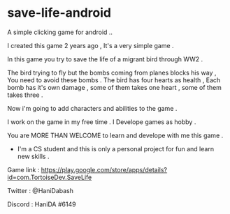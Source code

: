 # save-life-android
A simple clicking game for android .. 

I created this game 2 years ago , It's a very simple game .

In this game you try to save the life of a migrant bird through WW2 .

The bird trying to fly but the bombs coming from planes blocks his way , You need to avoid these bombs .
The bird has four hearts as health , Each bomb has it's own damage , some of them takes one heart , some of them takes three .

Now i'm going to add characters and abilities to the game . 

I work on the game in my free time . 
I Develope games as hobby .

You are MORE THAN WELCOME to learn and develope with me this game . 

* I'm a CS student and this is only a personal project for fun and learn new skills . 


Game link :
https://play.google.com/store/apps/details?id=com.TortoiseDev.SaveLife

Twitter : @HaniDabash

Discord : HaniDA #6149
